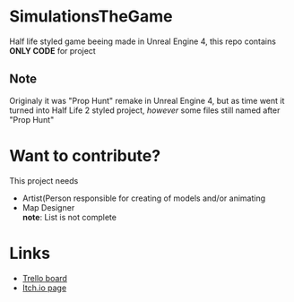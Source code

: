 # SimulationsTheGame
Half life styled game beeing made in Unreal Engine 4, this repo contains **ONLY CODE** for project

## Note 
Originaly it was "Prop Hunt" remake in Unreal Engine 4, but as time went it turned into Half Life 2 styled project, *however* some files still named after "Prop Hunt"

# Want to contribute?
This project needs
* Artist(Person responsible for creating of models and/or animating
* Map Designer<br/>
**note**: List is not complete

# Links
* <a href="https://trello.com/b/pyBKbIbO/modbaseproject">Trello board</a>
* <a href="https://metalcat.itch.io/rebelion">Itch.io page</a>
